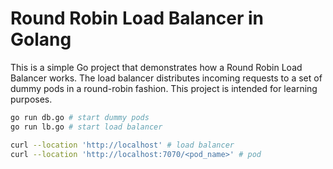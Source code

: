 # Round Robin Load Balancer in Golang

This is a simple Go project that demonstrates how a Round Robin Load Balancer works. The load balancer distributes incoming requests to a set of dummy pods in a round-robin fashion. This project is intended for learning purposes.

```bash
go run db.go # start dummy pods
go run lb.go # start load balancer
```


```bash
curl --location 'http://localhost' # load balancer
curl --location 'http://localhost:7070/<pod_name>' # pod
```
